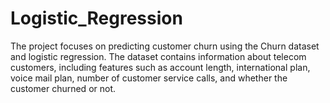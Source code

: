 # Logistic_Regression

The project focuses on predicting customer churn using the Churn dataset and logistic regression. The dataset contains information about telecom customers, including features such as account length, international plan, voice mail plan, number of customer service calls, and whether the customer churned or not.
